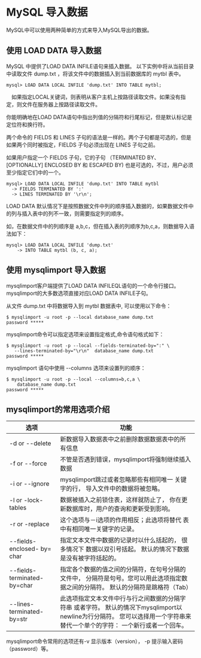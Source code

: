 
# MySQL 导入数据

MySQL中可以使用两种简单的方式来导入MySQL导出的数据。

## 使用 LOAD DATA 导入数据

MySQL 中提供了LOAD DATA INFILE语句来插入数据。 以下实例中将从当前目录中读取文件 dump.txt ，将该文件中的数据插入到当前数据库的 mytbl 表中。

```
mysql> LOAD DATA LOCAL INFILE 'dump.txt' INTO TABLE mytbl;

```

　如果指定LOCAL关键词，则表明从客户主机上按路径读取文件。如果没有指定，则文件在服务器上按路径读取文件。

你能明确地在LOAD DATA语句中指出列值的分隔符和行尾标记，但是默认标记是定位符和换行符。

两个命令的 FIELDS 和 LINES 子句的语法是一样的。两个子句都是可选的，但是如果两个同时被指定，FIELDS 子句必须出现在 LINES 子句之前。

如果用户指定一个 FIELDS 子句，它的子句 （TERMINATED BY、[OPTIONALLY] ENCLOSED BY 和 ESCAPED BY) 也是可选的，不过，用户必须至少指定它们中的一个。

```
mysql> LOAD DATA LOCAL INFILE 'dump.txt' INTO TABLE mytbl
  -> FIELDS TERMINATED BY ':'
  -> LINES TERMINATED BY '\r\n';

```

LOAD DATA 默认情况下是按照数据文件中列的顺序插入数据的，如果数据文件中的列与插入表中的列不一致，则需要指定列的顺序。

如，在数据文件中的列顺序是 a,b,c，但在插入表的列顺序为b,c,a，则数据导入语法如下：

```
mysql> LOAD DATA LOCAL INFILE 'dump.txt'
    -> INTO TABLE mytbl (b, c, a);

```

## 使用 mysqlimport 导入数据

mysqlimport客户端提供了LOAD DATA INFILEQL语句的一个命令行接口。mysqlimport的大多数选项直接对应LOAD DATA INFILE子句。

从文件 dump.txt 中将数据导入到 mytbl 数据表中, 可以使用以下命令：

```
$ mysqlimport -u root -p --local database_name dump.txt
password *****

```

mysqlimport命令可以指定选项来设置指定格式,命令语句格式如下：

```
$ mysqlimport -u root -p --local --fields-terminated-by=":" \
   --lines-terminated-by="\r\n"  database_name dump.txt
password *****

```

mysqlimport 语句中使用 --columns 选项来设置列的顺序：

```
$ mysqlimport -u root -p --local --columns=b,c,a \
    database_name dump.txt
password *****

```

## mysqlimport的常用选项介绍

| 选项 | 功能 |
| --- | --- |
| -d or --delete | 新数据导入数据表中之前删除数据数据表中的所有信息 |
| -f or --force | 不管是否遇到错误，mysqlimport将强制继续插入数据 |
| -i or --ignore | mysqlimport跳过或者忽略那些有相同唯一 关键字的行， 导入文件中的数据将被忽略。 |
| -l or -lock-tables | 数据被插入之前锁住表，这样就防止了， 你在更新数据库时，用户的查询和更新受到影响。 |
| -r or -replace | 这个选项与－i选项的作用相反；此选项将替代 表中有相同唯一关键字的记录。 |
| --fields-enclosed- by= char | 指定文本文件中数据的记录时以什么括起的， 很多情况下 数据以双引号括起。 默认的情况下数据是没有被字符括起的。 |
| --fields-terminated- by=char | 指定各个数据的值之间的分隔符，在句号分隔的文件中， 分隔符是句号。您可以用此选项指定数据之间的分隔符。 默认的分隔符是跳格符（Tab） |
| --lines-terminated- by=str | 此选项指定文本文件中行与行之间数据的分隔字符串 或者字符。 默认的情况下mysqlimport以newline为行分隔符。 您可以选择用一个字符串来替代一个单个的字符： 一个新行或者一个回车。 |

mysqlimport命令常用的选项还有-v 显示版本（version）， -p 提示输入密码（password）等。

